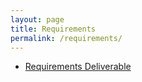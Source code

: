 ```yaml
---
layout: page
title: Requirements
permalink: /requirements/
---
```


+ [Requirements Deliverable](../assets/requirements.pdf)